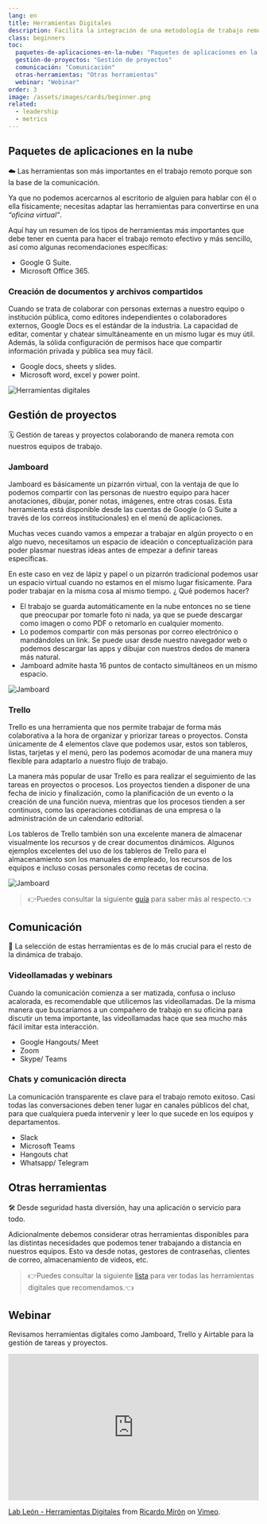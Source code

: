 ```yaml
---
lang: en
title: Herramientas Digitales
description: Facilita la integración de una metodología de trabajo remoto con las herramientas adecuadas.
class: beginners
toc:
  paquetes-de-aplicaciones-en-la-nube: "Paquetes de aplicaciones en la nube"
  gestión-de-proyectos: "Gestión de proyectos"
  comunicación: "Comunicación"
  otras-herramientas: "Otras herramientas"
  webinar: "Webinar"
order: 3
image: /assets/images/cards/beginner.png
related:
  - leadership
  - metrics
---
```


## Paquetes de aplicaciones en la nube
☁️ Las herramientas son más importantes en el trabajo remoto porque son la base de la comunicación.

Ya que no podemos acercarnos al escritorio de alguien para hablar con él o ella físicamente; necesitas adaptar las herramientas para convertirse en una *“oficina virtual”*.

Aquí hay un resumen de los tipos de herramientas más importantes que debe tener en cuenta para hacer el trabajo remoto efectivo y más sencillo, así como algunas recomendaciones específicas:

* Google G Suite.
* Microsoft Office 365.

### Creación de documentos y archivos compartidos
Cuando se trata de colaborar con personas externas a nuestro equipo o institución pública, como editores independientes o colaboradores externos, Google Docs es el estándar de la industria. La capacidad de editar, comentar y chatear simultáneamente en un mismo lugar es muy útil. Además, la sólida configuración de permisos hace que compartir información privada y pública sea muy fácil.

* Google docs, sheets y slides.
* Microsoft word, excel y power point.

![Herramientas digitales](../assets/images/herramientas/herramientas.jpg)

## Gestión de proyectos
 🗓 Gestión de tareas y proyectos colaborando de manera remota con nuestros equipos de trabajo.

### Jamboard
Jamboard es básicamente un pizarrón virtual, con la ventaja de que lo podemos compartir con las personas de nuestro equipo para hacer anotaciones, dibujar, poner notas, imágenes, entre otras cosas. Esta herramienta está disponible desde las cuentas de Google (o G Suite a través de los correos institucionales) en el menú de aplicaciones.

Muchas veces cuando vamos a empezar a trabajar en algún proyecto o en algo nuevo, necesitamos un espacio de ideación o conceptualización para poder plasmar nuestras ideas antes de empezar a definir tareas específicas.

En este caso en vez de lápiz y papel o un pizarrón tradicional podemos usar un espacio virtual cuando no estamos en el mismo lugar fisicamente.  Para poder trabajar en la misma cosa al mismo tiempo.  ¿ Qué podemos hacer?

- El trabajo se guarda automáticamente en la nube entonces no se tiene que preocupar por tomarle foto ni nada, ya que se puede descargar como imagen o como PDF o retomarlo en cualquier momento.
- Lo podemos compartir con más personas por correo electrónico o mandándoles un link. Se puede usar desde nuestro navegador web o podemos descargar las apps y dibujar con nuestros dedos de manera más natural.
- Jamboard admite hasta 16 puntos de contacto simultáneos en un mismo espacio.

![Jamboard](../assets/images/herramientas/jamboard.png)


### Trello
Trello es una herramienta que nos permite trabajar de forma más colaborativa a la hora de organizar y priorizar tareas o proyectos. Consta únicamente de 4 elementos clave que podemos usar, estos son tableros, listas, tarjetas y el menú, pero las podemos acomodar de una manera muy flexible para adaptarlo a nuestro flujo de trabajo.

La manera más popular de usar Trello es para realizar el seguimiento de las tareas en proyectos o procesos. Los proyectos tienden a disponer de una fecha de inicio y finalización, como la planificación de un evento o la creación de una función nueva, mientras que los procesos tienden a ser continuos, como las operaciones cotidianas de una empresa o la administración de un calendario editorial.

Los tableros de Trello también son una excelente manera de almacenar visualmente los recursos y de crear documentos dinámicos. Algunos ejemplos excelentes del uso de los tableros de Trello para el almacenamiento son los manuales de empleado, los recursos de los equipos e incluso cosas personales como recetas de cocina.

![Jamboard](../assets/images/herramientas/trello.png)

> 👉Puedes consultar la siguiente [guía](https://trello.com/es/guide/trello-101.html) para saber más al respecto.👈

## Comunicación
📱 La selección de estas herramientas es de lo más crucial para el resto de la dinámica de trabajo.

### Videollamadas y webinars
Cuando la comunicación comienza a ser matizada, confusa o incluso acalorada, es recomendable que utilicemos las videollamadas. De la misma manera que buscaríamos a un compañero de trabajo en su oficina para discutir un tema importante, las videollamadas hace que sea mucho más fácil imitar esta interacción.

* Google Hangouts/ Meet
* Zoom
* Skype/ Teams

### Chats y comunicación directa
La comunicación transparente es clave para el trabajo remoto exitoso. Casi todas las conversaciones deben tener lugar en canales públicos del chat, para que cualquiera pueda intervenir y leer lo que sucede en los equipos y departamentos.

* Slack
* Microsoft Teams
* Hangouts chat
* Whatsapp/ Telegram

## Otras herramientas
🛠 Desde seguridad hasta diversión, hay una aplicación o servicio para todo.

Adicionalmente debemos considerar otras herramientas disponibles para las distintas necesidades que podemos tener trabajando a distancia en nuestros equipos. Esto va desde notas, gestores de contraseñas, clientes de correo, almacenamiento de videos, etc.

> 👉Puedes consultar la siguiente [lista](https://airtable.com/shrSvJOCRC5cFfEJt) para ver todas las herramientas digitales que recomendamos.👈

## Webinar
Revisamos herramientas digitales como Jamboard, Trello y Airtable para la gestión de tareas y proyectos.

<div style="padding:58.54% 0 0 0;position:relative;"><iframe src="https://player.vimeo.com/video/409850606" style="position:absolute;top:0;left:0;width:100%;height:100%;" frameborder="0" allow="autoplay; fullscreen" allowfullscreen></iframe></div><script src="https://player.vimeo.com/api/player.js"></script>
<p><a href="https://vimeo.com/409850606">Lab Le&oacute;n - Herramientas Digitales</a> from <a href="https://vimeo.com/user113366619">Ricardo Mir&oacute;n</a> on <a href="https://vimeo.com">Vimeo</a>.</p>
